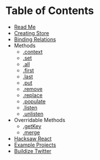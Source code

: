 # Table of Contents

* [Read Me](/README.md)
* [Creating Store](/docs/creating-store.md)
* [Binding Relations](/docs/binding-relations.md)
* Methods
  * [.context](/docs/methods/context.md)
  * [.set](/docs/methods/set.md)
  * [.all](/docs/methods/all.md)
  * [.first](/docs/methods/first.md)
  * [.last](/docs/methods/last.md)
  * [.put](/docs/methods/put.md)
  * [.remove](/docs/methods/remove.md)
  * [.replace](/docs/methods/replace.md)
  * [.populate](/docs/methods/populate.md)
  * [.listen](/docs/methods/listen.md)
  * [.unlisten](/docs/methods/unlisten.md)
* Overridable Methods
  * [.getKey](/docs/methods/get-key.md)
  * [.merge](/docs/methods/merge.md)
* [Hacksaw React](https://www.github.com/Buildize/hacksaw-react)
* [Example Projects](http://hacksaw-examples.open.buildize.com)
* [Buildize Twitter](https://twitter.com/Buildize)

